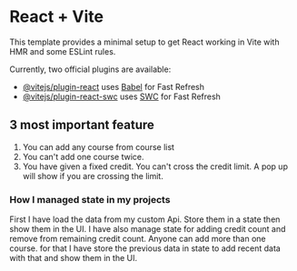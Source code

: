 # React + Vite

This template provides a minimal setup to get React working in Vite with HMR and some ESLint rules.

Currently, two official plugins are available:

- [@vitejs/plugin-react](https://github.com/vitejs/vite-plugin-react/blob/main/packages/plugin-react/README.md) uses [Babel](https://babeljs.io/) for Fast Refresh
- [@vitejs/plugin-react-swc](https://github.com/vitejs/vite-plugin-react-swc) uses [SWC](https://swc.rs/) for Fast Refresh

## 3 most important feature
1. You can add any course from course list
2. You can't add one course twice.
3. You have given a fixed credit. You can't cross the credit limit. A pop up will show if you are crossing the limit.

### How I managed state in my projects
First I have load the data from my custom Api. Store them in a state then show them in the UI. I have also manage state for adding credit count and remove from remaining credit count. Anyone can add more than one course. for that I have store the previous data in state to add recent data with that and show them in the UI. 
